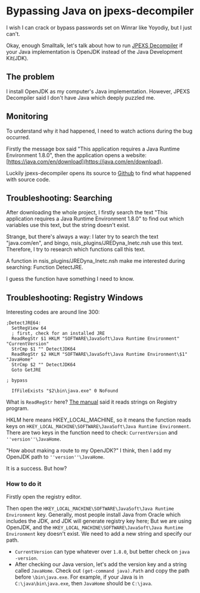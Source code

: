 # Bypassing Java on jpexs-decompiler

I wish I can crack or bypass passwords set on Winrar like Yoyodiy, but I just can't.

Okay, enough Smalltalk, let's talk about how to run [JPEXS Decompiler](https://github.com/jindrapetrik/jpexs-decompiler) if your Java implementation is OpenJDK instead of the Java Development Kit(JDK).

## The problem

I install OpenJDK as my computer's Java implementation. However, JPEXS Decompiler said I don't have Java which deeply puzzled me.

## Monitoring

To understand why it had happened, I need to watch actions during the bug occurred.

Firstly the message box said "This application requires a Java Runtime Environment 1.8.0", then the application opens a website: [https://java.com/en/download](https://java.com/en/download).

Luckily jpexs-decompiler opens its source to [Github](https://github.com/jindrapetrik/jpexs-decompiler) to find what happened with source code.

## Troubleshooting: Searching

After downloading the whole project, I firstly search the text "This application requires a Java Runtime Environment 1.8.0" to find out which variables use this text, but the string doesn't exist.

Strange, but there's always a way: I later try to search the text "java.com/en", and bingo, nsis_plugins/JREDyna_Inetc.nsh use this text. Therefore, I try to research which functions call this text.

A function in nsis_plugins/JREDyna_Inetc.nsh make me interested during searching: Function DetectJRE.

I guess the function have something I need to know.

## Troubleshooting: Registry Windows

Interesting codes are around line 300:

```nsh
;DetectJRE64:
  SetRegView 64
  ; first, check for an installed JRE
  ReadRegStr $1 HKLM "SOFTWARE\JavaSoft\Java Runtime Environment" "CurrentVersion"
  StrCmp $1 "" DetectJDK64
  ReadRegStr $2 HKLM "SOFTWARE\JavaSoft\Java Runtime Environment\$1" "JavaHome"
  StrCmp $2 "" DetectJDK64
  Goto GetJRE

; bypass
  
  IfFileExists "$2\bin\java.exe" 0 NoFound
```

What is `ReadRegStr` here? [The manual](https://nsis.sourceforge.io/Reference/SetRegView) said it reads strings on Registry program.

HKLM here means HKEY_LOCAL_MACHINE, so it means the function reads keys on `HKEY_LOCAL_MACHINE\SOFTWARE\JavaSoft\Java Runtime Environment`. There are two keys in the function need to check: `CurrentVersion` and `''version''\JavaHome`.

"How about making a route to my OpenJDK?" I think, then I add my OpenJDK path to `''version''\JavaHome`.

It is a success. But how?

### How to do it

Firstly open the registry editor.

Then open the `HKEY_LOCAL_MACHINE\SOFTWARE\JavaSoft\Java Runtime Environment` key. Generally, most people install Java from Oracle which includes the JDK, and JDK will generate registry key here; But we are using OpenJDK, and the `HKEY_LOCAL_MACHINE\SOFTWARE\JavaSoft\Java Runtime Environment` key doesn't exist. We need to add a new string and specify our path.

* `CurrentVersion` can type whatever over `1.8.0`, but better check on `java -version`.
* After checking our Java version, let's add the version key and a string called `JavaHome`. Check out `(get-command java).Path` and copy the path before `\bin\java.exe`. For example, if your Java is in `C:\java\bin\java.exe`, then `JavaHome` should be `C:\java`.
